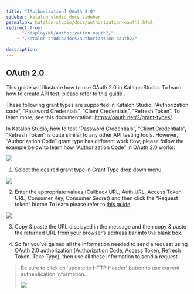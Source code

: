 ```yaml
---
title: "[Authorization] OAuth 2.0" 
sidebar: katalon_studio_docs_sidebar
permalink: katalon-studio/docs/authorization-oauth2.html 
redirect_from:
    - "/display/KD/Authorization-oauth2/"
    - "/katalon-studio/docs/authorization-oauth2/"
    
description: 
---
```

OAuth 2.0
-----
 
This guide will illustrate how to use OAuth 2.0 in Katalon Studio.
To learn how to create API test, please refer to [this guide](https://docs.katalon.com/katalon-studio/tutorials/create_first_api_test_katalon_studio.html#step-3-create-a-new-restful-endpoint-at-object-repository) .


These following grant types are supported in Katalon Studio: “Authorization code”, “Password Credentials”, “Client Credentials”, “Refresh Token”. To learn more, see this documentation:  https://oauth.net/2/grant-types/ 

In Katalon Studio, how to test “Password Credentials”, “Client Credentials”, “Refresh Token” is quite similar to any other API testing tools. However, “Authorization Code” grant type has different work flow, please follow the example below to learn how “Authorization Code” in OAuth 2.0 works:
 
 
![](https://github.com/katalon-studio/docs-images/raw/master/katalon-studio/docs/authorization-oauth2/1.png)

1.	Select the desired grant type in Grant Type drop down menu.  

![](https://github.com/katalon-studio/docs-images/raw/master/katalon-studio/docs/authorization-oauth2/2.png)

2.	Enter the appropriate values (Callback URL, Auth URL, Access Token URL, Consumer Key, Consumer Secret) and then click the “Request token” button
To learn please refer to [this guide](https://apidocs.imgur.com/#authorization-and-oauth). 

![](https://github.com/katalon-studio/docs-images/raw/master/katalon-studio/docs/authorization-oauth2/3.png)

3.	Copy & paste the URL displayed in the message and then copy & paste the returned URL from your browser’s address bar into the blank box.  


4. So far you’ve gained all the information needed to send a request using OAuth 2.0 authorization (Authorization Code, Access Token, Refresh Token, Toke Type), then use all these information to send a request.  

> Be sure to click on 'update to HTTP Header' button to use current authentication information.
> 
> ![](https://github.com/katalon-studio/docs-images/raw/master/katalon-studio/docs/authorization-oauth2/4.png)

